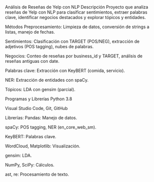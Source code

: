 Análisis de Reseñas de Yelp con NLP
Descripción
Proyecto que analiza reseñas de Yelp con NLP para clasificar sentimientos, extraer palabras clave, identificar negocios destacados y explorar tópicos y entidades.

Métodos
Preprocesamiento: Limpieza de datos, conversión de strings a listas, manejo de fechas.

Sentimientos: Clasificación con TARGET (POS/NEG), extracción de adjetivos (POS tagging), nubes de palabras.

Negocios: Conteo de reseñas por business_id y TARGET, análisis de reseñas antiguas con date.

Palabras clave: Extracción con KeyBERT (comida, servicio).

NER: Extracción de entidades con spaCy.

Tópicos: LDA con gensim (parcial).

Programas y Librerías
Python 3.8

Visual Studio Code, Git, GitHub

Librerías:
Pandas: Manejo de datos.

spaCy: POS tagging, NER (en_core_web_sm).

KeyBERT: Palabras clave.

WordCloud, Matplotlib: Visualización.

gensim: LDA.

NumPy, SciPy: Cálculos.

ast, re: Procesamiento de texto.

